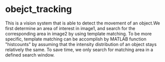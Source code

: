 # obejct_tracking

This is a vision system that is able to detect the movement of an object.We first determine an area of interest in image1, and search for the corresponding area in image2 by using template matching. To be more specific, template matching can be accomplish by MATLAB function "histcounts" by assuming that the intensity distribution of an object stays relatively the same. To save time, we only search for matching area in a defined search window.


